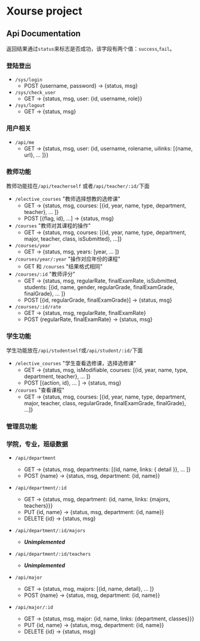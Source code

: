 # Xourse project

## Api Documentation

返回结果通过`status`来标志是否成功，该字段有两个值：`success`,`fail`。

### 登陆登出

* `/sys/login`
  * POST {username, password} -> {status, msg}
* `/sys/check_user`
  * GET -> {status, msg, user: {id, username, role}}
* `/sys/logout`
  * GET -> {status, msg}
  
### 用户相关

* `/api/me`
  * GET -> {status, msg, user: {id, username, rolename, uilinks: [{name, url}, ... ]}}

### 教师功能

教师功能挂在`/api/teacherself` 或者`/api/teacher/:id/`下面

* `/elective_courses` "教师选择想教的选修课"
  * GET -> {status, msg, courses: [{id, year, name, type, department, teacher}, ... ]}
  * POST [{flag, id}, ...] -> {status, msg}
* `/courses` "教师对其课程的操作"
  * GET -> {status, msg, courses: [{id, year, name, type, department, major, teacher, class, isSubmitted}, ...]}
* `/courses/year`
  * GET -> {status, msg, years: [year, ... ]}
* `/courses/year/:year` "操作对应年份的课程"
  * GET 和 `/courses` "结果格式相同"
* `/courses/:id` "教师评分"
  * GET -> {status, msg, regularRate, finalExamRate, isSubmitted, students: [{id, name, gender, regularGrade, finalExamGrade, finalGrade}, ... ]}
  * POST [{id, regularGrade, finalExamGrade}] -> {status, msg}
* `/courses/:id/rate`
  * GET -> {status, msg, regularRate, finalExamRate}
  * POST {regularRate, finalExamRate} -> {status, msg}
  
### 学生功能
  
学生功能放在`/api/studentself`或`/api/student/:id/`下面
  
* `/elective_courses` "学生查看选修课，选择选修课"
  * GET -> {status, msg, isModifiable, courses: [{id, year, name, type, department, teacher}, ... ]}
  * POST [{action, id}, ... ] -> {status, msg}
* `/courses` "查看课程"
  * GET -> {status, msg, courses: [{id, year, name, type, department, major, teacher, class, regularGrade, finalExamGrade, finalGrade}, ...]}
    
### 管理员功能

### 学院，专业，班级数据

* `/api/department`
  * GET -> {status, msg, departments: [{id, name, links: { detail }}, ... ]}
  * POST {name} -> {status, msg, department: {id, name}}
* `/api/department/:id`
  * GET -> {status, msg, department: {id, name, links: {majors, teachers}}} 
  * PUT {id, name} -> {status, msg, department: {id, name}} 
  * DELETE {id} -> {status, msg}
* `/api/department/:id/majors`
  * ***Unimplemented***
* `/api/department/:id/teachers`
  * ***Unimplemented***

* `/api/major`
  * GET -> {status, msg, majors: [{id, name, detail}, ... ]}
  * POST {name} -> {status, msg, department: {id, name}}
* `/api/major/:id`
  * GET -> {status, msg, major: {id, name, links: {department, classes}}}
  * PUT {id, name} -> {status, msg, department: {id, name}} 
  * DELETE {id} -> {status, msg}